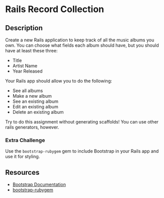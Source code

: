 # Rails Record Collection

## Description

Create a new Rails application to keep track of all the music albums you own. You can choose what fields each album should have, but you should have at least these three:

- Title
- Artist Name
- Year Released

Your Rails app should allow you to do the following:

- See all albums
- Make a new album
- See an existing album
- Edit an existing album
- Delete an existing album

Try to do this assignment without generating scaffolds! You can use other rails generators, however.

### Extra Challenge

Use the `bootstrap-rubygem` gem to include Bootstrap in your Rails app and use it for styling.

## Resources

- [Bootstrap Documentation](https://getbootstrap.com/docs/4.1/getting-started/introduction/)
- [bootstrap-rubygem](https://github.com/twbs/bootstrap-rubygem)

